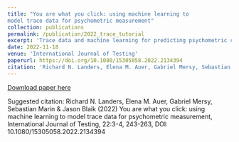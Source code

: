 ```yaml
---
title: "You are what you click: using machine learning to
model trace data for psychometric measurement"
collection: publications
permalink: /publication/2022_trace_tutorial
excerpt: 'Trace data and machine learning for predicting psychometric criteria.'
date: 2022-11-18
venue: 'International Journal of Testing'
paperurl: https://doi.org/10.1080/15305058.2022.2134394
citation: 'Richard N. Landers, Elena M. Auer, Gabriel Mersy, Sebastian Marin & Jason Blaik (2022) You are what you click: using machine learning to model trace data for psychometric measurement, International Journal of Testing, 22:3-4, 243-263, DOI: 10.1080/15305058.2022.2134394' <i>International Journal of Selection and Assessment</i>, 30, 82–102. https://doi.org/10.1111/ijsa.12363'
---
```


[Download paper here](https://doi.org/10.1080/15305058.2022.2134394)

Suggested citation:
Richard N. Landers, Elena M. Auer, Gabriel Mersy, Sebastian Marin & Jason Blaik (2022) You are what you click: using machine learning to model trace data for psychometric measurement, International Journal of Testing, 22:3-4, 243-263, DOI: 10.1080/15305058.2022.2134394
